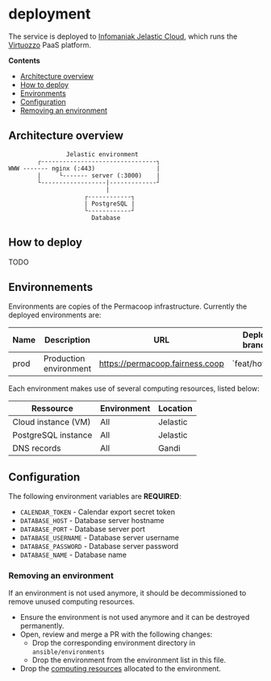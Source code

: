 # deployment

The service is deployed to [Infomaniak Jelastic Cloud](https://www.infomaniak.com/fr/hebergement/serveurs-dedies-et-cloud/jelastic-cloud), which runs the [Virtuozzo](https://www.virtuozzo.com/application-platform-docs/) PaaS platform.

**Contents**

* [Architecture overview](#architecture-overview)
* [How to deploy](#how-to-deploy)
* [Environments](#environnements)
* [Configuration](#configuration)
* [Removing an environment](#removing-an-environment)

## Architecture overview

```
                Jelastic environment
        ┌--------------------------------┐
WWW ------- nginx (:443)                 |
        |     └------- server (:3000)    |
        └------------------|-------------┘
                           |
                     ┌------------┐
                     | PostgreSQL |
                     └------------┘
                       Database
```

## How to deploy

TODO

## Environnements

Environments are copies of the Permacoop infrastructure. Currently the deployed environments are:

| Name    | Description               | URL                             | Deploy branch |
|---------|---------------------------|---------------------------------|---------------|
| prod    | Production environment    | https://permacoop.fairness.coop | `feat/hotwire |

Each environment makes use of several computing resources, listed below:

| Ressource           | Environment | Location |
|---------------------|-------------|----------|
| Cloud instance (VM) | All         | Jelastic |
| PostgreSQL instance | All         | Jelastic |
| DNS records         | All         | Gandi    |

## Configuration

The following environment variables are **REQUIRED**:

* `CALENDAR_TOKEN` - Calendar export secret token
* `DATABASE_HOST` - Database server hostname
* `DATABASE_PORT` - Database server port
* `DATABASE_USERNAME` - Database server username
* `DATABASE_PASSWORD` - Database server password
* `DATABASE_NAME` - Database name

### Removing an environment

If an environment is not used anymore, it should be decommissioned to remove unused computing resources.

* Ensure the environment is not used anymore and it can be destroyed permanently.
* Open, review and merge a PR with the following changes:
  * Drop the corresponding environment directory in `ansible/environments`
  * Drop the environment from the environment list in this file.
* Drop the [computing resources](#computing-resources) allocated to the environment.
